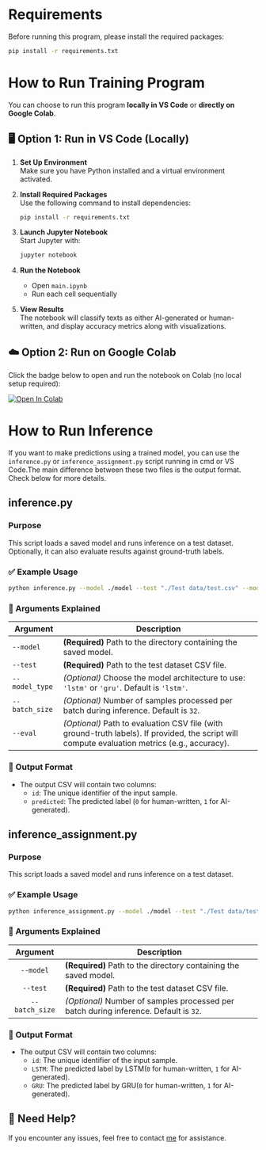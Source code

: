 # Requirements

Before running this program, please install the required packages:

```bash
pip install -r requirements.txt
```

# How to Run Training Program

You can choose to run this program **locally in VS Code** or **directly on Google Colab**.


## 🖥️ Option 1: Run in VS Code (Locally)

1. **Set Up Environment**  
   Make sure you have Python installed and a virtual environment activated.

2. **Install Required Packages**  
   Use the following command to install dependencies:

   ```bash
   pip install -r requirements.txt
   ```

3. **Launch Jupyter Notebook**  
   Start Jupyter with:

   ```bash
   jupyter notebook
   ```

4. **Run the Notebook**  
   - Open `main.ipynb`
   - Run each cell sequentially

5. **View Results**  
   The notebook will classify texts as either AI-generated or human-written, and display accuracy metrics along with visualizations.



## ☁️ Option 2: Run on Google Colab

Click the badge below to open and run the notebook on Colab (no local setup required):

<a target="_blank" href="https://colab.research.google.com/github/kailee0422/RNN-Transformer/blob/main/HW2/main.ipynb">
  <img src="https://colab.research.google.com/assets/colab-badge.svg" alt="Open In Colab"/>
</a>



# How to Run Inference 

If you want to make predictions using a trained model, you can use the `inference.py` or `inference_assignment.py` script running in cmd or VS Code.The main difference between these two files is the output format. Check below for more details.

##  inference.py

###  Purpose
This script loads a saved model and runs inference on a test dataset. Optionally, it can also evaluate results against ground-truth labels.

### ✅ Example Usage

```bash
python inference.py --model ./model --test "./Test data/test.csv" --model_type lstm --eval "./Test data/test_ans.csv"
```

### 🔧 Arguments Explained

| Argument | Description |
|-----------------------|-------------|
| `--model` | **(Required)** Path to the directory containing the saved model. |
| `--test` | **(Required)** Path to the test dataset CSV file. |
| `--model_type` | *(Optional)* Choose the model architecture to use: `'lstm'` or `'gru'`. Default is `'lstm'`. |
| `--batch_size` | *(Optional)* Number of samples processed per batch during inference. Default is `32`. |
| `--eval` | *(Optional)* Path to evaluation CSV file (with ground-truth labels). If provided, the script will compute evaluation metrics (e.g., accuracy). |

### 📄 Output Format

- The output CSV will contain two columns:
  - `id`: The unique identifier of the input sample.
  - `predicted`: The predicted label (`0` for human-written, `1` for AI-generated).


##  inference_assignment.py

###  Purpose
This script loads a saved model and runs inference on a test dataset.

### ✅ Example Usage

```bash
python inference_assignment.py --model ./model --test "./Test data/test.csv" "
```

### 🔧 Arguments Explained

| Argument | Description |
|:----------:|-------------|
| `--model` | **(Required)** Path to the directory containing the saved model. |
| `--test` | **(Required)** Path to the test dataset CSV file. |
| `--batch_size` | *(Optional)* Number of samples processed per batch during inference. Default is `32`. |


### 📄 Output Format

- The output CSV will contain two columns:
  - `id`: The unique identifier of the input sample.
  - `LSTM`: The predicted label by LSTM(`0` for human-written, `1` for AI-generated).
  - `GRU`: The predicted label by GRU(`0` for human-written, `1` for AI-generated).


## 💬 Need Help?

If you encounter any issues, feel free to contact [me](mailto:aa34239387@gmail.com) for assistance.

